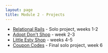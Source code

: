 ```yaml
---
layout: page
title: Module 2 - Projects
---
```


*  [Relational Rails](./relational_rails/) - Solo project, weeks 1-2
*  [Adopt Don't Shop](https://github.com/turingschool-examples/adopt-dont-shop-7) - week 2-3
*  [Little Esty Shop](https://github.com/turingschool-examples/little-shop-7) - weeks 4-5
*  [Coupon Codes](https://backend.turing.edu/module2/projects/coupon_codes/) - Final solo project, week 6
